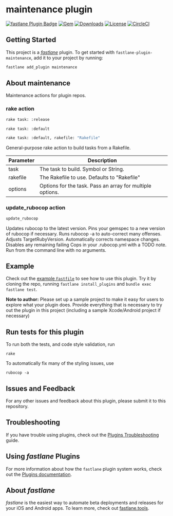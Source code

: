 # maintenance plugin

[![fastlane Plugin Badge](https://rawcdn.githack.com/fastlane/fastlane/master/fastlane/assets/plugin-badge.svg)](https://rubygems.org/gems/fastlane-plugin-maintenance)
[![Gem](https://img.shields.io/gem/v/fastlane-plugin-maintenance.svg?style=flat)](https://rubygems.org/gems/fastlane-plugin-maintenance)
[![Downloads](https://img.shields.io/gem/dt/fastlane-plugin-maintenance.svg?style=flat)](https://rubygems.org/gems/fastlane-plugin-maintenance)
[![License](https://img.shields.io/badge/license-MIT-green.svg?style=flat)](https://github.com/jdee/fastlane-plugin-maintenance/blob/master/LICENSE)
[![CircleCI](https://img.shields.io/circleci/project/github/jdee/fastlane-plugin-maintenance.svg)](https://circleci.com/gh/jdee/fastlane-plugin-maintenance)

## Getting Started

This project is a [_fastlane_](https://github.com/fastlane/fastlane) plugin. To get started with `fastlane-plugin-maintenance`, add it to your project by running:

```bash
fastlane add_plugin maintenance
```

## About maintenance

Maintenance actions for plugin repos.

### rake action

```bash
rake task: :release
```

```bash
rake task: :default
```

```bash
rake task: :default, rakefile: "Rakefile"
```

General-purpose rake action to build tasks from a Rakefile.

|Parameter|Description|
|---------|-----------|
|task|The task to build. Symbol or String.|
|rakefile|The Rakefile to use. Defaults to "Rakefile"|
|options|Options for the task. Pass an array for multiple options.|

### update_rubocop action

```bash
update_rubocop
```

Updates rubocop to the latest version. Pins your gemspec to a new version of rubocop if
necessary. Runs rubocop -a to auto-correct many offenses. Adjusts TargetRubyVersion.
Automatically corrects namespace changes. Disables any remaining failing Cops in your
.rubocop.yml with a TODO note. Run from the command line with no arguments.

## Example

Check out the [example `Fastfile`](fastlane/Fastfile) to see how to use this plugin. Try it by cloning the repo, running `fastlane install_plugins` and `bundle exec fastlane test`.

**Note to author:** Please set up a sample project to make it easy for users to explore what your plugin does. Provide everything that is necessary to try out the plugin in this project (including a sample Xcode/Android project if necessary)

## Run tests for this plugin

To run both the tests, and code style validation, run

```
rake
```

To automatically fix many of the styling issues, use
```
rubocop -a
```

## Issues and Feedback

For any other issues and feedback about this plugin, please submit it to this repository.

## Troubleshooting

If you have trouble using plugins, check out the [Plugins Troubleshooting](https://docs.fastlane.tools/plugins/plugins-troubleshooting/) guide.

## Using _fastlane_ Plugins

For more information about how the `fastlane` plugin system works, check out the [Plugins documentation](https://docs.fastlane.tools/plugins/create-plugin/).

## About _fastlane_

_fastlane_ is the easiest way to automate beta deployments and releases for your iOS and Android apps. To learn more, check out [fastlane.tools](https://fastlane.tools).
